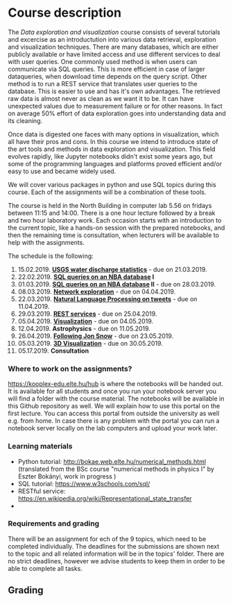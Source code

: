 # Course description

The *Data exploration and visualization* course consists of several tutorials and excercise as an introductution into various data retrieval, exploration and visualization techniques. 
There are many databases, which are either publicly available or have limited access and use different services to deal with user queries. One commonly used method is when users can communicate via SQL queries. This is more efficient in case of larger dataqueries, when download time depends on the query script. Other method is to run a REST service that translates user queries to the database. This is easier to use and has it's own advantages.
The retrieved raw data is almost never as clean as we want it to be. It can have unexpected values due to measurement failure or for other reasons. In fact on average 50% effort of data exploration goes into understanding data and its cleaning.

Once data is digested one faces with many options in visualization, which all have their pros and cons. 
In this course we intend to introduce state of the art tools and methods in data exploration and visualization. This field evolves rapidly, like Jupyter notebooks didn't exist some years ago, but some of the programming languages and platforms proved efficient and/or easy to use and became widely used.

We will cover various packages in python and use SQL topics during this course. 
Each of the assignments will be a combination of these tools. 

The course is held in the North Building in computer lab 5.56 on fridays between 11:15 and 14:00.
There is a one hour lecture followed by a break and two hour laboratory work. Each occasion starts with an introduction to the current topic, like a hands-on session with the prepared notebooks, and then the remaining time is consultation, when lecturers will be available to help with the assignments. 

The schedule is the following:
1.  15.02.2019. **[USGS water discharge statistics](USGS-waterdata-curl-pandas)** - due on 21.03.2019. 
2.  22.02.2019. **[SQL queries on an NBA database](Basketball_League-SQL) I** 
3.  01.03.2019. **[SQL queries on an NBA database](Basketball_League-SQL) II** - due on 28.03.2019.
4.  08.03.2019. **[Network exploration](Networkx)** - due on 04.04.2019.
5.  22.03.2019. **[Natural Language Processing on tweets](NLP_on_tweets)** - due on 11.04.2019. 
6.  29.03.2019. **[REST services](REST-services)** - due on 25.04.2019.
7.  05.04.2019. **[Visualization](Interactive_Visualization)** - due on 04.05.2019.
8.  12.04.2019. **Astrophysics** - due on 11.05.2019.
9.  26.04.2019. **[Following Jon Snow](Jon_Snow-geopandas-folium-shapely)** - due on 23.05.2019.
10. 05.03.2019. **[3D Visualization]( 	3d_Visualization)** - due on 30.05.2019.
11. 05.17.2019. **Consultation**

### Where to work on the assignments?
https://kooplex-edu.elte.hu/hub is where the notebooks will be handed out. It is available for all students and once you run your notebook server you will find a folder with the course material. The notebooks will be available in this Github repository as well.
We will explain how to use this portal on the first lecture.
You can access this portal from outside the university as well e.g. from home. In case there is any problem with the portal you can run a notebook server locally on the lab computers and upload your work later.

### Learning materials
* Python tutorial: http://bokae.web.elte.hu/numerical_methods.html (translated from the BSc course "numerical methods in physics I" by Eszter Bokányi, work in progress )
* SQL tutorial: https://www.w3schools.com/sql/ 
* RESTful service: https://en.wikipedia.org/wiki/Representational_state_transfer
* 

### Requirements and grading
There will be an assignment for ech of the 9 topics, which need to be completed individually. The deadlines for the submissions are shown next to the topic and all related information will be in the topics' folder. There are no strict deadlines, however we advise students to keep them in order to be able to complete all tasks.

## Grading

